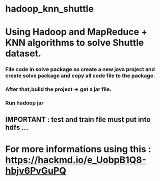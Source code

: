 # hadoop_knn_shuttle

# Using Hadoop and MapReduce + KNN algorithms to solve Shuttle dataset.

### File code in solve package so create a new java project and create solve package and copy all code file to the package.
### After that,build the project -> get a jar file.
### Run hadoop jar <path to jar file> <path to test file> <Name> <path to train file> <output path>
## IMPORTANT : test and train file must put into hdfs ...

# For more informations using this : https://hackmd.io/e_UobpB1Q8-hbjv6PvGuPQ

